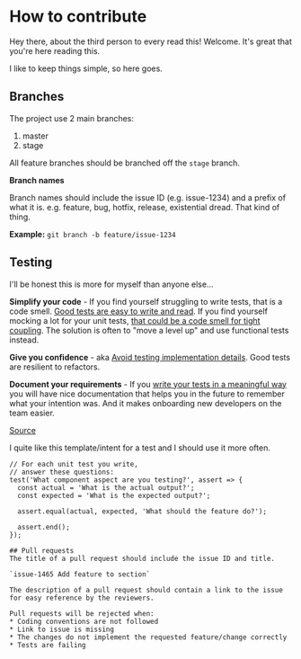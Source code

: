 # How to contribute

Hey there, about the third person to every read this! Welcome. It's great that you're here reading this. 

I like to keep things simple, so here goes. 

## Branches
The project use 2 main branches:
1. master
2. stage

All feature branches should be branched off the `stage` branch.

**Branch names**

Branch names should include the issue ID (e.g. issue-1234) and a prefix of what it is. e.g. feature, bug, hotfix, release, existential dread. That kind of thing.

**Example:** `git branch -b feature/issue-1234`

## Testing
I'll be honest this is more for myself than anyone else...

**Simplify your code** - If you find yourself struggling to write tests, that is a code smell. [Good tests are easy to write and read](https://medium.com/javascript-scene/tdd-the-rite-way-53c9b46f45e3). If you find yourself mocking a lot for your unit tests, [that could be a code smell for tight coupling](https://medium.com/javascript-scene/mocking-is-a-code-smell-944a70c90a6a). The solution is often to "move a level up" and use functional tests instead.

**Give you confidence** - aka [Avoid testing implementation details](https://kentcdodds.com/blog/testing-implementation-details). Good tests are resilient to refactors.

**Document your requirements** - If you [write your tests in a meaningful way](https://medium.com/javascript-scene/what-every-unit-test-needs-f6cd34d9836d) you will have nice documentation that helps you in the future to remember what your intention was. And it makes onboarding new developers on the team easier.

[Source](https://github.com/aws-amplify/amplify-js/issues/3893#issuecomment-525603643)

I quite like this template/intent for a test and I should use it more often.
```
// For each unit test you write,
// answer these questions:
test('What component aspect are you testing?', assert => {
  const actual = 'What is the actual output?';
  const expected = 'What is the expected output?';

  assert.equal(actual, expected, 'What should the feature do?');

  assert.end();
});

## Pull requests
The title of a pull request should include the issue ID and title.

`issue-1465 Add feature to section`

The description of a pull request should contain a link to the issue for easy reference by the reviewers.

Pull requests will be rejected when:
* Coding conventions are not followed
* Link to issue is missing
* The changes do not implement the requested feature/change correctly
* Tests are failing
